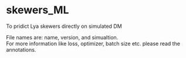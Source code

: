 # skewers_ML
To pridict Lya skewers directly on simulated DM

File names are: name, version, and simualtion.  
For more information like loss, optimizer, batch size etc. please read the annotations.

